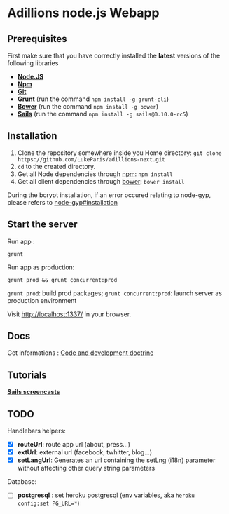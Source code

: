 # Adillions node.js Webapp

## Prerequisites

First make sure that you have correctly installed the __latest__ versions of the following libraries

* **[Node.JS](http://www.nodejs.org)**
* **[Npm](https://npmjs.org/)**
* **[Git](https://help.github.com/articles/set-up-git)**
* **[Grunt](http://gruntjs.com/)** (run the command `npm install -g grunt-cli`)
* **[Bower](http://bower.io)** (run the command `npm install -g bower`)
* **[Sails](https://github.com/balderdashy/sails)** (run the command `npm install -g sails@0.10.0-rc5`)

## Installation

1. Clone the repository somewhere inside you Home directory: `git clone https://github.com/LukeParis/adillions-next.git`
2. `cd` to the created directory.
3. Get all Node dependencies through [npm](https://npmjs.org/): `npm install`
4. Get all client dependencies through [bower](http://bower.io/): `bower install`

During the bcrypt installation, if an error occured relating to node-gyp, please refers to [node-gyp#installation](https://github.com/TooTallNate/node-gyp/#installation)

## Start the server

Run app :
```shell 
grunt
```
Run app as production: 
```shell 
grunt prod && grunt concurrent:prod
```

`grunt prod`: build prod packages; `grunt concurrent:prod`: launch server as production environment

Visit [http://localhost:1337/](http://localhost:1337/) in your browser.

## Docs

Get informations : [Code and development doctrine](https://github.com/LukeParis/adillions-next/tree/master/docs)

## Tutorials

**[Sails screencasts](https://www.youtube.com/playlist?list=PLf8i4fc0zJBzLhOe6FwHpGhBDgqwInJWZ)**

## TODO

Handlebars helpers:
- [x] __routeUrl__: route app url (about, press...)
- [x] __extUrl__: external url (facebook, twhitter, blog...)
- [x] __setLangUrl__: Generates an url containing the setLng (i18n) parameter without affecting other query string parameters

Database:
- [ ] __postgresql__ : set heroku postgresql (env variables, aka `heroku config:set PG_URL=*`)

